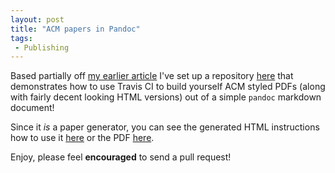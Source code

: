 ```yaml
---
layout: post
title: "ACM papers in Pandoc"
tags:
 - Publishing
---
```


Based partially off [my earlier article](http://hoverbear.org/2015/03/06/rust-travis-github-pages/) I've set up a repository [here](https://github.com/Hoverbear/acm-pandoc-paper) that demonstrates how to use Travis CI to build yourself ACM styled PDFs (along with fairly decent looking HTML versions) out of a simple `pandoc` markdown document!

Since it *is* a paper generator, you can see the generated HTML instructions how to use it [here](https://hoverbear.github.io/acm-pandoc-paper/) or the PDF [here](https://hoverbear.github.io/acm-pandoc-paper/paper.pdf).

Enjoy, please feel **encouraged** to send a pull request!
